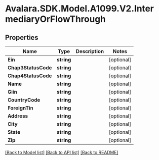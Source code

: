 # Avalara.SDK.Model.A1099.V2.IntermediaryOrFlowThrough

## Properties

Name | Type | Description | Notes
------------ | ------------- | ------------- | -------------
**Ein** | **string** |  | [optional] 
**Chap3StatusCode** | **string** |  | [optional] 
**Chap4StatusCode** | **string** |  | [optional] 
**Name** | **string** |  | [optional] 
**Giin** | **string** |  | [optional] 
**CountryCode** | **string** |  | [optional] 
**ForeignTin** | **string** |  | [optional] 
**Address** | **string** |  | [optional] 
**City** | **string** |  | [optional] 
**State** | **string** |  | [optional] 
**Zip** | **string** |  | [optional] 

[[Back to Model list]](../../../README.md#documentation-for-models) [[Back to API list]](../../../README.md#documentation-for-api-endpoints) [[Back to README]](../../../README.md)

